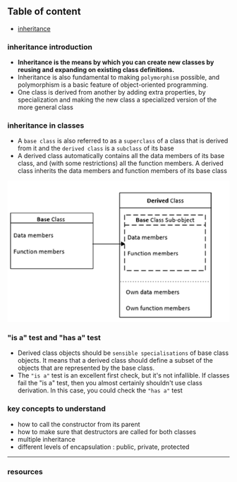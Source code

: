 ## Table of content
- [inheritance]()

### inheritance introduction

- **Inheritance is the means by which you can create new classes by reusing and expanding on existing class definitions.**
- Inheritance is also fundamental to making ```polymorphism``` possible, and polymorphism is a basic feature of object-oriented programming.
- One class is derived from another by adding extra properties, by specialization and making the new class a specialized version of the more general class

### inheritance in classes

- A ```base class``` is also referred to as a ```superclass``` of a class that is derived from it and the ```derived class``` is a ```subclass``` of its base
- A derived class automatically contains all the data members of its base class, and (with some restrictions) all the function members. A derived class inherits the data members and function members of its base class

[![derived_class](https://github.com/qingqingqingli/CPP/blob/main/images/derived_class.png)](https://github.com/qingqingqingli/CPP/wiki/Module03)

### "is a" test and "has a" test

- Derived class objects should be ```sensible specialisations``` of base class objects. It means that a derived class should define a subset of the objects that are represented by the base class. 
- The ```"is a"``` test is an excellent first check, but it's not infallible. If classes fail the "is a" test, then you almost certainly shouldn't use class derivation. In this case, you could check the ```"has a"``` test


### key concepts to understand
- how to call the constructor from its parent
- how to make sure that destructors are called for both classes
- multiple inheritance
- different levels of encapsulation : public, private, protected

---
### resources